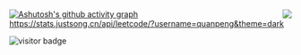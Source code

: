 ### <img align="right" src="https://github-readme-stats.vercel.app/api?username=joway&show_icons=true&icon_color=CE1D2D&text_color=718096&bg_color=ffffff&hide_title=true" />
[![Ashutosh's github activity graph](https://github-readme-activity-graph.cyclic.app/graph?username=Ashutosh00710&theme=dracula)](https://github.com/ashutosh00710/github-readme-activity-graph)
https://stats.justsong.cn/api/leetcode/?username=quanpeng&theme=dark








![visitor badge](https://visitor-badge.glitch.me/badge?page_id=jwenjian.visitor-badge&left_text=My%20Page%20Visitors)
